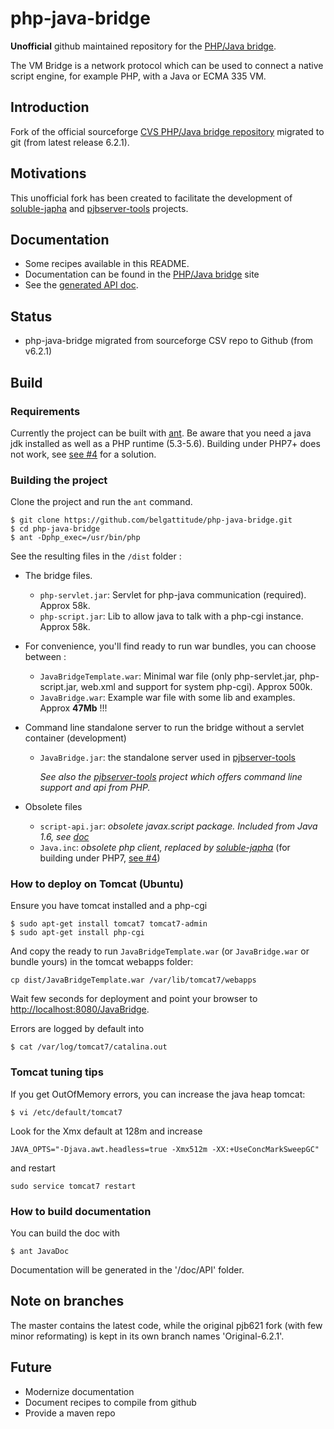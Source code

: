 # php-java-bridge

**Unofficial** github maintained repository for the [PHP/Java bridge](http://php-java-bridge.sourceforge.net/pjb/).

The VM Bridge is a network protocol which can be used to
connect a native script engine, for example PHP, with a Java or ECMA 335 VM.

## Introduction

Fork of the official sourceforge [CVS PHP/Java bridge repository](https://sourceforge.net/p/php-java-bridge/code/) migrated
to git (from latest release 6.2.1).

## Motivations

This unofficial fork has been created to facilitate the development of [soluble-japha](https://github.com/belgattitude/soluble-japha)
and [pjbserver-tools](https://github.com/belgattitude/pjbserver-tools) projects.

## Documentation

- Some recipes available in this README.
- Documentation can be found in the [PHP/Java bridge]((http://php-java-bridge.sourceforge.net/pjb/)) site  
- See the [generated API doc](http://docs.soluble.io/php-java-bridge/api).


## Status

- php-java-bridge migrated from sourceforge CSV repo to Github (from v6.2.1)
 
## Build
  
### Requirements
  
Currently the project can be built with [ant](http://ant.apache.org/). Be aware
that you need a java jdk installed as well as a PHP runtime (5.3-5.6). Building
under PHP7+ does not work, see [see #4](https://github.com/belgattitude/php-java-bridge/issues/4) for a solution.  

  
### Building the project

Clone the project and run the `ant` command.

```console
$ git clone https://github.com/belgattitude/php-java-bridge.git
$ cd php-java-bridge
$ ant -Dphp_exec=/usr/bin/php
```

See the resulting files in the `/dist` folder :

- The bridge files.

    - `php-servlet.jar`: Servlet for php-java communication (required). Approx 58k. 
    - `php-script.jar`: Lib to allow java to talk with a php-cgi instance. Approx 58k.
        
- For convenience, you'll find ready to run war bundles, you can choose between :
  
    - `JavaBridgeTemplate.war`: Minimal war file (only php-servlet.jar, php-script.jar, web.xml and support for system php-cgi). Approx 500k.   
    - `JavaBridge.war`: Example war file with some lib and examples. Approx **47Mb** !!!        
            

- Command line standalone server to run the bridge without a servlet container (development)
    
    - `JavaBridge.jar`: the standalone server used in [pjbserver-tools](https://github.com/belgattitude/pjbserver-tools)

      *See also the [pjbserver-tools](https://github.com/belgattitude/pjbserver-tools) project which
       offers command line support and api from PHP.*
        
- Obsolete files

    - `script-api.jar`: *obsolete javax.script package. Included from Java 1.6, see [doc](https://docs.oracle.com/javase/7/docs/api/index.html?javax/script/package-summary.html)*
    - `Java.inc`: *obsolete php client, replaced by [soluble-japha](https://github.com/belgattitude/soluble-japha)*
       (for building under PHP7, [see #4](https://github.com/belgattitude/php-java-bridge/issues/4))
     
       

### How to deploy on Tomcat (Ubuntu)

Ensure you have tomcat installed and a php-cgi 

```console
$ sudo apt-get install tomcat7 tomcat7-admin
$ sudo apt-get install php-cgi
```

And copy the ready to run `JavaBridgeTemplate.war` (or `JavaBridge.war` or bundle yours) in the tomcat webapps folder:

```console
cp dist/JavaBridgeTemplate.war /var/lib/tomcat7/webapps
```

Wait few seconds for deployment and point your browser to [http://localhost:8080/JavaBridge](http://localhost:8080/JavaBridgeTemplate).

Errors are logged by default into

```console
$ cat /var/log/tomcat7/catalina.out
```

### Tomcat tuning tips

If you get OutOfMemory errors, you can increase the java heap tomcat:

```console
$ vi /etc/default/tomcat7
```

Look for the Xmx default at 128m and increase 

```
JAVA_OPTS="-Djava.awt.headless=true -Xmx512m -XX:+UseConcMarkSweepGC"
```

and restart

```console
sudo service tomcat7 restart
```

### How to build documentation

You can build the doc with

```console
$ ant JavaDoc
```

Documentation will be generated in the '/doc/API' folder.

## Note on branches
 
The master contains the latest code, while the original pjb621 fork (with few minor reformating) is kept
in its own branch names 'Original-6.2.1'.  

 
## Future

- Modernize documentation
- Document recipes to compile from github
- Provide a maven repo


